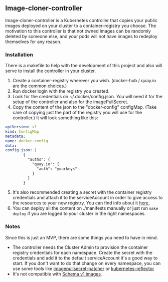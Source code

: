 ## Image-cloner-controller

Image-cloner-controller is a Kubernetes controller that copies your public images deployed on your cluster to a container-registry you choose.
The motivation to this controller is that not owned images can be randomly deleted by someone else, and your pods will not have images to redeploy themselves for any reason.

### Installation
There is a makefile to help with the development of this project and also will serve to install the controller in your cluster.
1. Create a container-registry wherever you wish. (docker-hub / quay.io are the common choices.)
2. Run docker login with the registry you created.
3. Look for the credentials on ~/.docker/config.json. You will need it for the setup of the controller and also for the imagePullSecret. 
4. Copy the content of the json to the "docker-config" configMap. (Take care of copying just the part of the registry you will use for the controller.)
  It will look something like this:
```yaml
apiVersion: v1
kind: ConfigMap
metadata:
name: docker-config
data:
config.json: |
        {
          "auths": {
            "quay.io": {
              "auth": "yourkeys"
            }
          }
        }
```
5. It's also recommended creating a secret with the container registry credentials and attach it to the serviceAccount in order to give access to the resources to your new registry. You can find info about it [here.](https://kubernetes.io/docs/tasks/configure-pod-container/configure-service-account/#add-imagepullsecrets-to-a-service-account)
6. You can deploy all the content on ./manifests manually or just run ```make deploy``` if you are logged to your cluster in the right namespaces.

### Notes
Since this is just an MVP, there are some things you need to have in mind.

- The controller needs the Cluster Admin to provision the container registry credentials for each namespace. Create the secret with the credentials and add it to the default serviceAccount it's a good way to start. If you don't want to do that change on every namespace, you can use some tools like [imagepullsecret-patcher](https://github.com/titansoft-pte-ltd/imagepullsecret-patcher) or [kubernetes-reflector](https://github.com/EmberStack/kubernetes-reflector)
- It's not compatible with [Schema v1 images](https://docs.docker.com/registry/spec/deprecated-schema-v1/).

